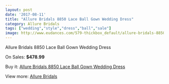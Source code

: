 ```yaml
---
layout: post
date: '2017-08-11'
title: "Allure Bridals 8850 Lace Ball Gown Wedding Dress"
category: Allure Bridals
tags: ["wedding","style","dress","ball","sale"]
image: http://www.eudances.com/579-thickbox_default/allure-bridals-8850-lace-ball-gown-wedding-dress.jpg
---
```

Allure Bridals 8850 Lace Ball Gown Wedding Dress

On Sales: **$478.99**
<a href="https://www.eudances.com/en/allure-bridals/182-allure-bridals-8850-lace-ball-gown-wedding-dress.html"><amp-img layout="responsive" width="600" height="600" src="//www.eudances.com/579-thickbox_default/allure-bridals-8850-lace-ball-gown-wedding-dress.jpg" alt="Allure Bridals 8850 Lace Ball Gown Wedding Dress 0" /></a>
<a href="https://www.eudances.com/en/allure-bridals/182-allure-bridals-8850-lace-ball-gown-wedding-dress.html"><amp-img layout="responsive" width="600" height="600" src="//www.eudances.com/582-thickbox_default/allure-bridals-8850-lace-ball-gown-wedding-dress.jpg" alt="Allure Bridals 8850 Lace Ball Gown Wedding Dress 1" /></a>
<a href="https://www.eudances.com/en/allure-bridals/182-allure-bridals-8850-lace-ball-gown-wedding-dress.html"><amp-img layout="responsive" width="600" height="600" src="//www.eudances.com/581-thickbox_default/allure-bridals-8850-lace-ball-gown-wedding-dress.jpg" alt="Allure Bridals 8850 Lace Ball Gown Wedding Dress 2" /></a>
<a href="https://www.eudances.com/en/allure-bridals/182-allure-bridals-8850-lace-ball-gown-wedding-dress.html"><amp-img layout="responsive" width="600" height="600" src="//www.eudances.com/580-thickbox_default/allure-bridals-8850-lace-ball-gown-wedding-dress.jpg" alt="Allure Bridals 8850 Lace Ball Gown Wedding Dress 3" /></a>

Buy it: [Allure Bridals 8850 Lace Ball Gown Wedding Dress](https://www.eudances.com/en/allure-bridals/182-allure-bridals-8850-lace-ball-gown-wedding-dress.html "Allure Bridals 8850 Lace Ball Gown Wedding Dress")

View more: [Allure Bridals](https://www.eudances.com/en/2-allure-bridals "Allure Bridals")